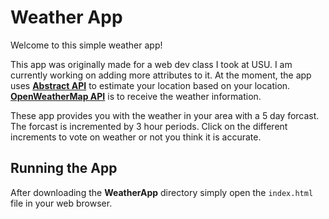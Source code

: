 # Weather App
Welcome to this simple weather app!

This app was originally made for a web dev class I took at USU. I am currently working on adding more attributes to it.
At the moment, the app uses **[Abstract API](https://www.abstractapi.com/)** to estimate your location based on your location. 
**[OpenWeatherMap API](https://openweathermap.org/)** is to receive the weather information. 

These app provides you with the weather in your area with a 5 day forcast. The forcast is incremented by 3 hour periods.
Click on the different increments to vote on weather or not you think it is accurate. 

## Running the App
After downloading the **WeatherApp** directory simply open the `index.html` file in your web browser.
